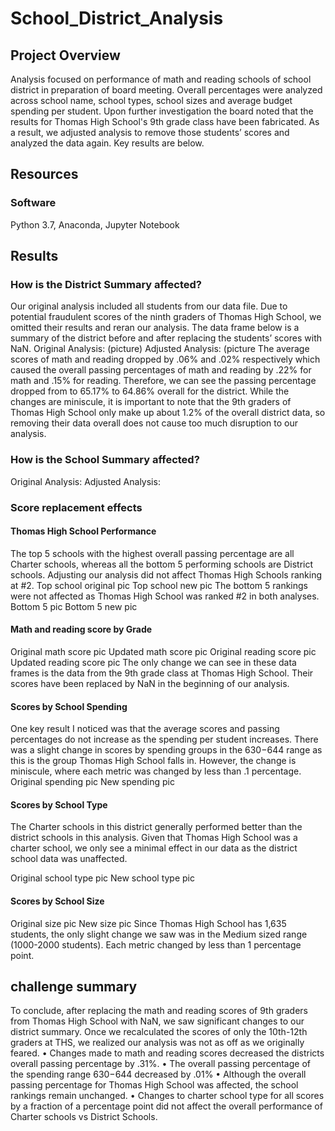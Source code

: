 # School_District_Analysis

## Project Overview
Analysis focused on performance of math and reading schools of school district in preparation of board meeting. Overall percentages were analyzed across school name, school types, school sizes and average budget spending per student. Upon further investigation the board noted that the results for Thomas High School's 9th grade class have been fabricated. As a result, we adjusted analysis to remove those students’ scores and analyzed the data again. Key results are below.
## Resources
### Software
Python 3.7, Anaconda, Jupyter Notebook

## Results
### How is the District Summary affected?
Our original analysis included all students from our data file. Due to potential fraudulent scores of the ninth graders of Thomas High School, we omitted their results and reran our analysis. The data frame below is a summary of the district before and after replacing the students’ scores with NaN.
Original Analysis: (picture)
Adjusted Analysis: (picture
The average scores of math and reading dropped by .06% and .02% respectively which caused the overall passing percentages of math and reading by .22% for math and .15% for reading. Therefore, we can see the passing percentage dropped from to 65.17% to 64.86% overall for the district.
While the changes are miniscule, it is important to note that the 9th graders of Thomas High School only make up about 1.2% of the overall district data, so removing their data overall does not cause too much disruption to our analysis.

### How is the School Summary affected?
Original Analysis:
Adjusted Analysis:

### Score replacement effects
#### Thomas High School Performance
The top 5 schools with the highest overall passing percentage are all Charter schools, whereas all the bottom 5 performing schools are District schools. Adjusting our analysis did not affect Thomas High Schools ranking at #2.
Top school original pic
Top school new pic
The bottom 5 rankings were not affected as Thomas High School was ranked #2 in both analyses.
Bottom 5 pic
Bottom 5 new pic

#### Math and reading score by Grade
Original math score pic
Updated math score pic
Original reading score pic
Updated reading score pic
The only change we can see in these data frames is the data from the 9th grade class at Thomas High School. Their scores have been replaced by NaN in the beginning of our analysis.

#### Scores by School Spending
One key result I noticed was that the average scores and passing percentages do not increase as the spending per student increases. There was a slight change in scores by spending groups in the $630-$644 range as this is the group Thomas High School falls in. However, the change is miniscule, where each metric was changed by less than .1 percentage.
Original spending pic
New spending pic

#### Scores by School Type
The Charter schools in this district generally performed better than the district schools in this analysis. Given that Thomas High School was a charter school, we only see a minimal effect in our data as the district school data was unaffected. 

Original school type pic
New school type pic

#### Scores by School Size
Original size pic
New size pic
Since Thomas High School has 1,635 students, the only slight change we saw was in the Medium sized range (1000-2000 students). Each metric changed by less than 1 percentage point.

## challenge summary
To conclude, after replacing the math and reading scores of 9th graders from Thomas High School with NaN, we saw significant changes to our district summary. Once we recalculated the scores of only the 10th-12th graders at THS, we realized our analysis was not as off as we originally feared.
•	Changes made to math and reading scores decreased the districts overall passing percentage by .31%.
•	The overall passing percentage of the spending range $630-$644 decreased by .01%
•	Although the overall passing percentage for Thomas High School was affected, the school rankings remain unchanged.
•	Changes to charter school type for all scores by a fraction of a percentage point did not affect the overall performance of Charter schools vs District Schools.

